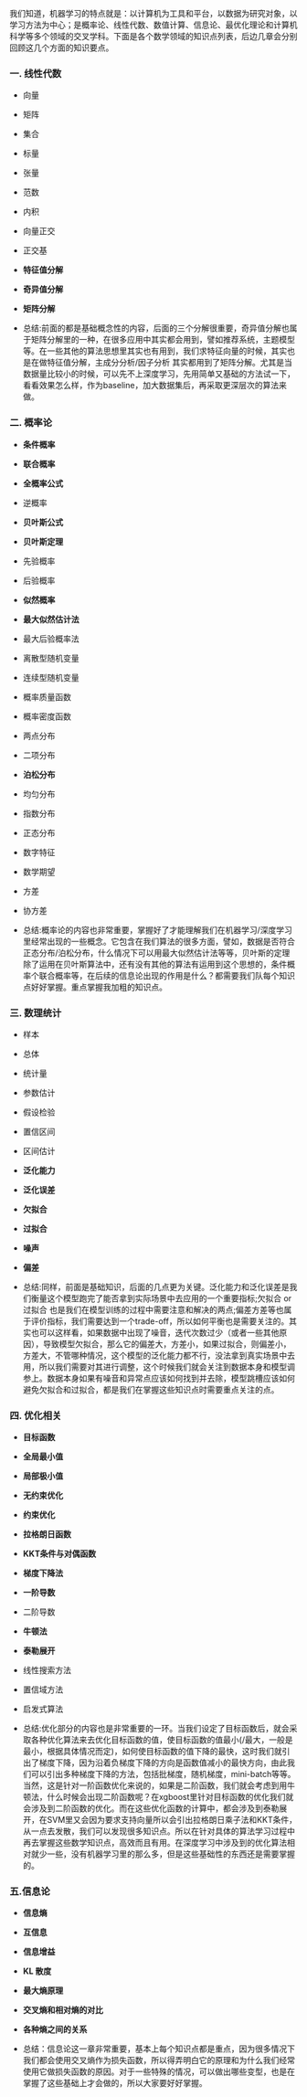 我们知道，机器学习的特点就是：以计算机为工具和平台，以数据为研究对象，以学习方法为中心；是概率论、线性代数、数值计算、信息论、最优化理论和计算机科学等多个领域的交叉学科。下面是各个数学领域的知识点列表，后边几章会分别回顾这几个方面的知识要点。

### 一. 线性代数

* 向量

* 矩阵

* 集合

* 标量

* 张量

* 范数

* 内积

* 向量正交

* 正交基

* **特征值分解**

* **奇异值分解**

* **矩阵分解**

* 总结:前面的都是基础概念性的内容，后面的三个分解很重要，奇异值分解也属于矩阵分解里的一种，在很多应用中其实都会用到，譬如推荐系统，主题模型等。在一些其他的算法思想里其实也有用到，我们求特征向量的时候，其实也是在做特征值分解，主成分分析/因子分析 其实都用到了矩阵分解。尤其是当数据量比较小的时候，可以先不上深度学习，先用简单又基础的方法试一下，看看效果怎么样，作为baseline，加大数据集后，再采取更深层次的算法来做。

### 二. 概率论

* **条件概率**

* **联合概率**

* **全概率公式**

* 逆概率

* **贝叶斯公式**

* **贝叶斯定理**

* 先验概率

* 后验概率

* **似然概率**

* **最大似然估计法**

* 最大后验概率法

* 离散型随机变量

* 连续型随机变量

* 概率质量函数

* 概率密度函数

* 两点分布

* 二项分布

* **泊松分布**

* 均匀分布

* 指数分布

* 正态分布

* 数字特征

* 数学期望

* 方差

* 协方差

* 总结:概率论的内容也非常重要，掌握好了才能理解我们在机器学习/深度学习里经常出现的一些概念。它包含在我们算法的很多方面，譬如，数据是否符合正态分布/泊松分布，什么情况下可以用最大似然估计法等等，贝叶斯的定理除了运用在贝叶斯算法中，还有没有其他的算法有运用到这个思想的，条件概率个联合概率等，在后续的信息论出现的作用是什么？都需要我们队每个知识点好好掌握。重点掌握我加粗的知识点。

### 三. 数理统计

* 样本

* 总体

* 统计量

* 参数估计

* 假设检验

* 置信区间

* 区间估计

* **泛化能力**

* **泛化误差**

* **欠拟合**

* **过拟合**

* **噪声**

* **偏差**

* 总结:同样，前面是基础知识，后面的几点更为关键。泛化能力和泛化误差是我们衡量这个模型跑完了能否拿到实际场景中去应用的一个重要指标;欠拟合 or 过拟合 也是我们在模型训练的过程中需要注意和解决的两点;偏差方差等也属于评价指标，我们需要达到一个trade-off，所以如何平衡也是需要关注的。其实也可以这样看，如果数据中出现了噪音，迭代次数过少（或者一些其他原因），导致模型欠拟合，那么它的偏差大，方差小，如果过拟合，则偏差小，方差大，不管哪种情况，这个模型的泛化能力都不行，没法拿到真实场景中去用，所以我们需要对其进行调整，这个时候我们就会关注到数据本身和模型调参上。数据本身如果有噪音和异常点应该如何找到并去除，模型跳槽应该如何避免欠拟合和过拟合，都是我们在掌握这些知识点时需要重点关注的点。

### 四. 优化相关

* **目标函数**

* **全局最小值**

* **局部极小值**

* **无约束优化**

* **约束优化**

* **拉格朗日函数**

* **KKT条件与对偶函数**

* **梯度下降法**

* **一阶导数**

* 二阶导数

* **牛顿法**

* **泰勒展开**

* 线性搜索方法

* 置信域方法

* 启发式算法

* 总结:优化部分的内容也是非常重要的一环。当我们设定了目标函数后，就会采取各种优化算法来去优化目标函数的值，使目标函数的值最小\(/最大，一般是最小，根据具体情况而定\)，如何使目标函数的值下降的最快，这时我们就引出了梯度下降，因为沿着负梯度下降的方向是函数值减小的最快方向，由此我们可以引出多种梯度下降的方法，包括批梯度，随机梯度，mini-batch等等。当然，这是针对一阶函数优化来说的，如果是二阶函数，我们就会考虑到用牛顿法，什么时候会出现二阶函数呢？在xgboost里针对目标函数的优化我们就会涉及到二阶函数的优化。而在这些优化函数的计算中，都会涉及到泰勒展开，在SVM里又会因为要求支持向量所以会引出拉格朗日乘子法和KKT条件，从一点去发散，我们可以发现很多知识点。所以在针对具体的算法学习过程中再去掌握这些数学知识点，高效而且有用。在深度学习中涉及到的优化算法相对就少一些，没有机器学习里的那么多，但是这些基础性的东西还是需要掌握的。

### 五.信息论

* **信息熵**

* **互信息**

* **信息增益**

* **KL 散度**

* **最大熵原理**

* **交叉熵和相对熵的对比**

* **各种熵之间的关系**

* 总结：信息论这一章非常重要，基本上每个知识点都是重点，因为很多情况下我们都会使用交叉熵作为损失函数，所以得弄明白它的原理和为什么我们经常使用它做损失函数的原因。对于一些特殊的情况，可以做出哪些变型，也是在掌握了这些基础上才会做的，所以大家要好好掌握。




